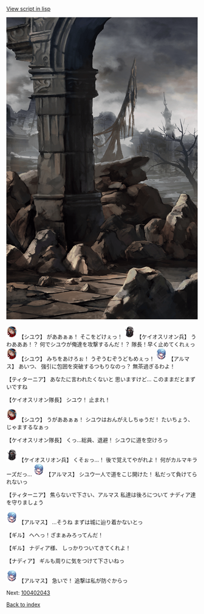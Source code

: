 [View script in lisp](../scripts/100402041.txt)

![201_border.png](../images/backgrounds/201_border.png)

<img src="../images/units/3201911.png" alt="3201911.png" height="34"/>
【シユウ】
がああぁぁ！
そこをどけぇっ！

<img src="../images/units/3820001.png" alt="3820001.png" height="34"/>
【ケイオスリオン兵】
うわあああ！？
何でシユウが俺達を攻撃するんだ！？
隊長！早く止めてくれぇっ

<img src="../images/units/3201911.png" alt="3201911.png" height="34"/>
【シユウ】
みちをあけろぉ！
うぞうむぞうどもめぇっ！

<img src="../images/units/3103811.png" alt="3103811.png" height="34"/>
【アルマス】
あいつ、
強引に包囲を突破するつもりなのっ？
無茶過ぎるわよ！

【ティターニア】
あなたに言われたくないと
思いますけど…
このままだとまずいですね

【ケイオスリオン隊長】
シユウ！
止まれ！

<img src="../images/units/3201911.png" alt="3201911.png" height="34"/>
【シユウ】
うがああぁぁ！
シユウはおんがえしちゅうだ！
たいちょう、じゃまするなぁっ

【ケイオスリオン隊長】
くっ…総員、退避！
シユウに道を空けろっ

<img src="../images/units/3820001.png" alt="3820001.png" height="34"/>
【ケイオスリオン兵】
くそぉっ…！
後で覚えてやがれよ！
何がカルマキラーズだっ…

<img src="../images/units/3103811.png" alt="3103811.png" height="34"/>
【アルマス】
シユウ一人で道をこじ開けた！
私だって負けてられないっ

【ティターニア】
焦らないで下さい、アルマス
私達は後ろについて
ナディア達を守りましょう

<img src="../images/units/3103811.png" alt="3103811.png" height="34"/>
【アルマス】
…そうね
まずは城に辿り着かないとっ

【ギル】
へへっ！ざまぁみろってんだ！

【ギル】
ナディア様、
しっかりついてきてくれよ！

【ナディア】
ギルも周りに気をつけて下さいねっ

<img src="../images/units/3103811.png" alt="3103811.png" height="34"/>
【アルマス】
急いで！
追撃は私が防ぐからっ


Next: [100402043](100402043.md)

[Back to index](index.md)
